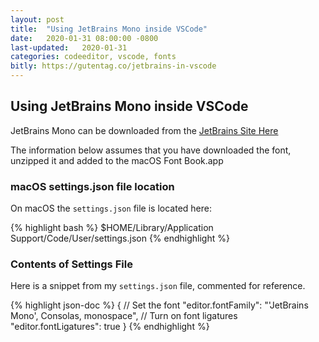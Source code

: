 ```yaml
---
layout: post
title:  "Using JetBrains Mono inside VSCode"
date:   2020-01-31 08:00:00 -0800
last-updated:   2020-01-31
categories: codeeditor, vscode, fonts
bitly: https://gutentag.co/jetbrains-in-vscode
---
```


## Using JetBrains Mono inside VSCode

JetBrains Mono can be downloaded from the [JetBrains Site Here](https://www.jetbrains.com/lp/mono/)

The information below assumes that you have downloaded the font, unzipped it and added to the macOS Font Book.app

### macOS settings.json file location

On macOS the `settings.json` file is located here:

{% highlight bash %}
$HOME/Library/Application Support/Code/User/settings.json
{% endhighlight %}

### Contents of Settings File

Here is a snippet from my `settings.json` file, commented for reference.

{% highlight json-doc %}
{
    // Set the font
    "editor.fontFamily": "'JetBrains Mono', Consolas, monospace",
    // Turn on font ligatures
    "editor.fontLigatures": true
}
{% endhighlight %}
